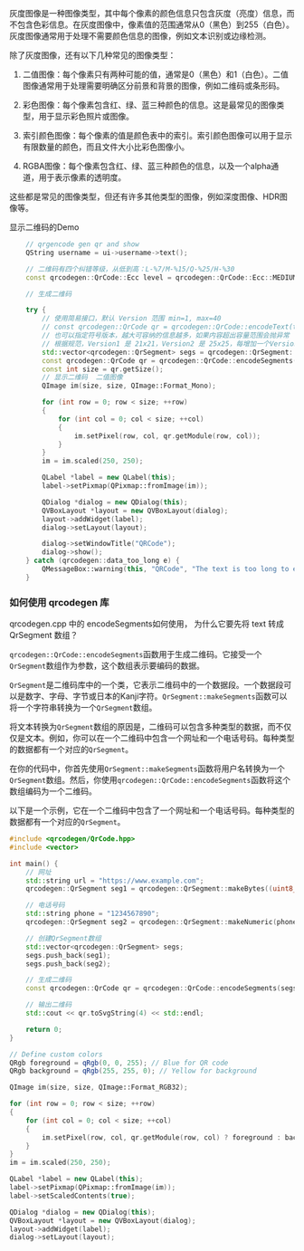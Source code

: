 
灰度图像是一种图像类型，其中每个像素的颜色信息只包含灰度（亮度）信息，而不包含色彩信息。在灰度图像中，像素值的范围通常从0（黑色）到255（白色）。灰度图像通常用于处理不需要颜色信息的图像，例如文本识别或边缘检测。

除了灰度图像，还有以下几种常见的图像类型：

1. 二值图像：每个像素只有两种可能的值，通常是0（黑色）和1（白色）。二值图像通常用于处理需要明确区分前景和背景的图像，例如二维码或条形码。
    
2. 彩色图像：每个像素包含红、绿、蓝三种颜色的信息。这是最常见的图像类型，用于显示彩色照片或图像。
    
3. 索引颜色图像：每个像素的值是颜色表中的索引。索引颜色图像可以用于显示有限数量的颜色，而且文件大小比彩色图像小。
    
4. RGBA图像：每个像素包含红、绿、蓝三种颜色的信息，以及一个alpha通道，用于表示像素的透明度。
    

这些都是常见的图像类型，但还有许多其他类型的图像，例如深度图像、HDR图像等。

显示二维码的Demo
```cpp
    // qrgencode gen qr and show 
    QString username = ui->username->text();

    // 二维码有四个纠错等级，从低到高：L-%7/M-%15/Q-%25/H-%30
    const qrcodegen::QrCode::Ecc level = qrcodegen::QrCode::Ecc::MEDIUM;

    // 生成二维码

    try {
        // 使用简易接口，默认 Version 范围 min=1, max=40
        // const qrcodegen::QrCode qr = qrcodegen::QrCode::encodeText(text, level);
        // 也可以指定符号版本，越大可容纳的信息越多，如果内容超出容量范围会抛异常
        // 根据规范，Version1 是 21x21，Version2 是 25x25，每增加一个Version，就比前一版本每边增加 4 个模块
        std::vector<qrcodegen::QrSegment> segs = qrcodegen::QrSegment::makeSegments(username.toUtf8().constData());
        const qrcodegen::QrCode qr = qrcodegen::QrCode::encodeSegments(segs, level, 1, 40);
        const int size = qr.getSize();
        // 显示二维码  二值图像
        QImage im(size, size, QImage::Format_Mono);

        for (int row = 0; row < size; ++row)
        {
            for (int col = 0; col < size; ++col)
            {
                im.setPixel(row, col, qr.getModule(row, col));
            }
        }
        im = im.scaled(250, 250);

        QLabel *label = new QLabel(this);
        label->setPixmap(QPixmap::fromImage(im));

        QDialog *dialog = new QDialog(this);
        QVBoxLayout *layout = new QVBoxLayout(dialog);
        layout->addWidget(label);
        dialog->setLayout(layout);

        dialog->setWindowTitle("QRCode");
        dialog->show();
    } catch (qrcodegen::data_too_long e) {
        QMessageBox::warning(this, "QRCode", "The text is too long to encode as a QR Code");
    }

```

### 如何使用 qrcodegen 库

qrcodegen.cpp 中的 encodeSegments如何使用， 为什么它要先将 text 转成 QrSegment 数组？

`qrcodegen::QrCode::encodeSegments`函数用于生成二维码。它接受一个`QrSegment`数组作为参数，这个数组表示要编码的数据。

`QrSegment`是二维码库中的一个类，它表示二维码中的一个数据段。一个数据段可以是数字、字母、字节或日本的Kanji字符。`QrSegment::makeSegments`函数可以将一个字符串转换为一个`QrSegment`数组。

将文本转换为`QrSegment`数组的原因是，二维码可以包含多种类型的数据，而不仅仅是文本。例如，你可以在一个二维码中包含一个网址和一个电话号码。每种类型的数据都有一个对应的`QrSegment`。

在你的代码中，你首先使用`QrSegment::makeSegments`函数将用户名转换为一个`QrSegment`数组。然后，你使用`qrcodegen::QrCode::encodeSegments`函数将这个数组编码为一个二维码。

以下是一个示例，它在一个二维码中包含了一个网址和一个电话号码。每种类型的数据都有一个对应的`QrSegment`。

```cpp
#include <qrcodegen/QrCode.hpp>
#include <vector>

int main() {
    // 网址
    std::string url = "https://www.example.com";
    qrcodegen::QrSegment seg1 = qrcodegen::QrSegment::makeBytes((uint8_t*)url.c_str(), url.length());

    // 电话号码
    std::string phone = "1234567890";
    qrcodegen::QrSegment seg2 = qrcodegen::QrSegment::makeNumeric(phone.c_str(), phone.length());

    // 创建QrSegment数组
    std::vector<qrcodegen::QrSegment> segs;
    segs.push_back(seg1);
    segs.push_back(seg2);

    // 生成二维码
    const qrcodegen::QrCode qr = qrcodegen::QrCode::encodeSegments(segs, qrcodegen::QrCode::Ecc::MEDIUM);

    // 输出二维码
    std::cout << qr.toSvgString(4) << std::endl;

    return 0;
}
```



```cpp
// Define custom colors
QRgb foreground = qRgb(0, 0, 255); // Blue for QR code
QRgb background = qRgb(255, 255, 0); // Yellow for background

QImage im(size, size, QImage::Format_RGB32);

for (int row = 0; row < size; ++row)
{
    for (int col = 0; col < size; ++col)
    {
        im.setPixel(row, col, qr.getModule(row, col) ? foreground : background);
    }
}
im = im.scaled(250, 250);

QLabel *label = new QLabel(this);
label->setPixmap(QPixmap::fromImage(im));
label->setScaledContents(true);

QDialog *dialog = new QDialog(this);
QVBoxLayout *layout = new QVBoxLayout(dialog);
layout->addWidget(label);
dialog->setLayout(layout);
```